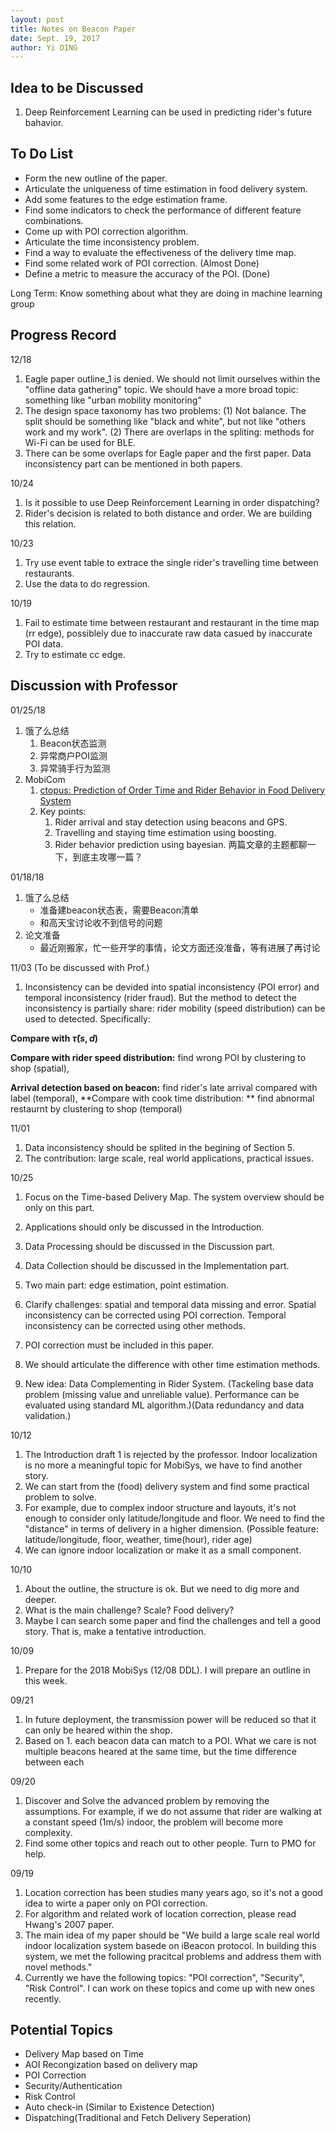 ```yaml
--- 
layout: post
title: Notes on Beacon Paper
date: Sept. 19, 2017
author: Yi DING
---
```


[comment]: # (This is the notes on the beacon paper)

## Idea to be Discussed
1. Deep Reinforcement Learning can be used in predicting rider's future bahavior.

## To Do List
* Form the new outline of the paper.
* Articulate the uniqueness of time estimation in food delivery system.
* Add some features to the edge estimation frame.
* Find some indicators to check the performance of different feature combinations.
* Come up with POI correction algorithm.
* Articulate the time inconsistency problem.
* Find a way to evaluate the effectiveness of the delivery time map.
* Find some related work of POI correction.            (Almost Done)
* Define a metric to measure the accuracy of the POI.  (Done) 

Long Term:
Know something about what they are doing in machine learning group

## Progress Record

12/18
1. Eagle paper outline_1 is denied. We should not limit ourselves within the "offline data gathering" topic. We should have a more broad topic: something like "urban mobility monitoring"
2. The design space taxonomy has two problems: (1) Not balance. The split should be something like "black and white", but not like "others work and my work". (2) There are overlaps in the spliting: methods for Wi-Fi can be used for BLE.
3. There can be some overlaps for Eagle paper and the first paper. Data inconsistency part can be mentioned in both papers.

10/24
1. Is it possible to use Deep Reinforcement Learning in order dispatching?
2. Rider's decision is related to both distance and order. We are building this relation.

10/23
1. Try use event table to extrace the single rider's travelling time between restaurants.
2. Use the data to do regression.

10/19
1. Fail to estimate time between restaurant and restaurant in the time map (rr edge), possiblely due to inaccurate raw data casued by inaccurate POI data. 
2. Try to estimate cc edge.


## Discussion with Professor

01/25/18
1. 饿了么总结
    1. Beacon状态监测
    2. 异常商户POI监测
    3. 异常骑手行为监测
2. MobiCom
    1. [ctopus: Prediction of Order Time and Rider Behavior in Food Delivery System](https://github.com/dymodi/dymodi.github.io/blob/master/Research/Paper/Octopus/octopus-outline-4.md)
    2. Key points:
        1. Rider arrival and stay detection using beacons and GPS.
        2. Travelling and staying time estimation using boosting.
        3. Rider behavior prediction using bayesian.
    两篇文章的主题都聊一下，到底主攻哪一篇？

01/18/18
1. 饿了么总结
    * 准备建beacon状态表，需要Beacon清单
    * 和高天宝讨论收不到信号的问题
2. 论文准备
    * 最近刚搬家，忙一些开学的事情，论文方面还没准备，等有进展了再讨论

11/03 (To be discussed with Prof.)
1. Inconsistency can be devided into spatial inconsistency (POI error) and temporal inconsistency (rider fraud). But the method to detect the inconsistency is partially share: rider mobility (speed distribution) can be used to detected. Specifically:

**Compare with $\hat \tau(s,d)$**

**Compare with rider speed distribution:** find wrong POI by clustering to shop (spatial),

**Arrival detection based on beacon:** find rider's late arrival compared with label (temporal), 
**Compare with cook time distribution: ** find abnormal restaurnt by clustering to shop (temporal)


11/01
1. Data inconsistency should be splited in the begining of Section 5.
2. The contribution: large scale, real world applications, practical issues.

10/25 
1. Focus on the Time-based Delivery Map. The system overview should be only on this part.
2. Applications should only be discussed in the Introduction.
3. Data Processing should be discussed in the Discussion part.
4. Data Collection should be discussed in the Implementation part.
5. Two main part: edge estimation, point estimation.
6. Clarify challenges: spatial and temporal data missing and error. Spatial inconsistency can be corrected using POI correction. Temporal inconsistency can be corrected using other methods.
7. POI correction must be included in this paper.
8. We should articulate the difference with other time estimation methods.

2. New idea: Data Complementing in Rider System. (Tackeling base data problem (missing value and unreliable value). Performance can be evaluated using standard ML algorithm.)(Data redundancy and data validation.)

10/12
1. The Introduction draft 1 is rejected by the professor. Indoor localization is no more a meaningful topic for MobiSys, we have to find another story.
2. We can start from the (food) delivery system and find some practical problem to solve.
3. For example, due to complex indoor structure and layouts, it's not enough to consider only latitude/longitude and floor. We need to find the "distance" in terms of delivery in a higher dimension.
(Possible feature: latitude/longitude, floor, weather, time(hour), rider age)
4. We can ignore indoor localization or make it as a small component.

10/10
1. About the outline, the structure is ok. But we need to dig more and deeper.
2. What is the main challenge? Scale? Food delivery?
3. Maybe I can search some paper and find the challenges and tell a good story. That is, make a tentative introduction.

10/09
1. Prepare for the 2018 MobiSys (12/08 DDL). I will prepare an outline in this week. 

09/21
1. In future deployment, the transmission power will be reduced so that it can only be heared within the shop.
2. Based on 1. each beacon data can match to a POI. What we care is not multiple beacons heared at the same time, but the time difference between each 

09/20
1. Discover and Solve the advanced problem by removing the assumptions. For example, if we do not assume that rider are walking at a constant speed (1m/s) indoor, the problem will become more complexity.
2. Find some other topics and reach out to other people. Turn to PMO for help.

09/19
1. Location correction has been studies many years ago, so it's not a good idea to wirte a paper only on POI correction.
2. For algorithm and related work of location correction, please read Hwang's 2007 paper.
3. The main idea of my paper should be "We build a large scale real world indoor localization system basede on iBeacon protocol. In building this system, we met the following pracitcal problems and address them with novel methods."
4. Currently we have the following topics: "POI correction", "Security", "Risk Control". I can work on these topics and come up with new ones recently.

## Potential Topics
* Delivery Map based on Time
* AOI Recongization based on delivery map
* POI Correction
* Security/Authentication
* Risk Control
* Auto check-in (Similar to Existence Detection)
* Dispatching(Traditional and Fetch Delivery Seperation)